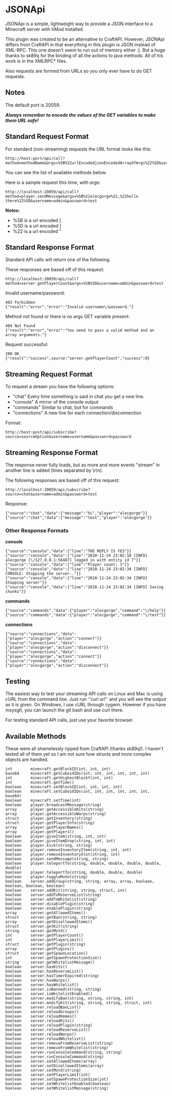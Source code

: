 # JSONApi
JSONApi is a simple, lightweight way to provide a JSON interface to a Minecraft server with hMod installed.

This plugin was created to be an alternative to CraftAPI. However, JSONApi differs from CraftAPI in that
everything in this plugin is JSON instead of XML-RPC. This one doesn't seem to run out of memory either :). But a huge thanks to sk89q for the binding of all the actions to java methods.
All of his work is in the XMLRPC* files.

Also requests are formed from URLs so you only ever have to do GET requests.

## Notes
The default port is 20059.

**_Always remember to encode the values of the GET variables to make them URL safe!_**

## Standard Request Format
For standard (non-streaming) requests the URL format looks like this:
	
	http://host:port/api/call?method=methodName&args=%5B%22urlEncodedjsonEncodedArrayOfArgs%22%5D&username=username&password=password

You can see the list of available methods below.

Here is a sample request this time, _with args_:

	http://localhost:20059/api/call?method=player.sendMessage&args=%5B%22alecgorge%22,%22hello there%22%5D&username=admin&password=test
	
**Notes:**

* %5B is a url encoded [
* %5D is a url encoded ]
* %22 is a url encoded "

## Standard Response Format	
Standard API calls will return one of the following.

These responses are based off of this request:
	
	http://localhost:20059/api/call?method=server.getPlayerCount&args=%5B%5D&username=admin&password=test

Invalid username/password:

	403 Forbidden
	{"result":"error","error":"Invalid username\/password."}

Method not found or there is no args GET variable present:

	404 Not Found
	{"result":"error","error":"You need to pass a valid method and an array arguments."}
	
Request successful:

	200 OK
	{"result":"success",source:"server.getPlayerCount","success":0}

## Streaming Request Format
To request a stream you have the following options:

* "chat" Every time something is said in chat you get a new line. 
* "console" A mirror of the console output
* "commands" Similar to chat, but for commands
* "connections" A new line for each connection/disconnection

Format:

	http://host:post/api/subscribe?source=sourceOption&username=username&password=password
	
## Streaming Response Format
The response never fully loads, but as more and more events "stream" in another line is added (lines separated by \r\n).

The following responses are based off of this request:

	http://localhost:20059/api/subscribe?source=chat&username=admin&password=test

Response:

	{"source":"chat","data":{"message":"hi","player":"alecgorge"}}
	{"source":"chat","data":{"message":"test","player":"alecgorge"}}
	
### Other Response Formats

**console**

	{"source":"console","data":{"line":"THE REPLY IS YES"}}
	{"source":"console","data":{"line":"2010-11-24 23:02:18 [INFO] alecgorge [\/127.0.0.1:56487] logged in with entity id 7"}}
	{"source":"console","data":{"line":"Player count: 1"}}
	{"source":"console","data":{"line":"2010-11-24 23:02:34 [INFO] CONSOLE: Stopping the server.."}}
	{"source":"console","data":{"line":"2010-11-24 23:02:34 [INFO] Stopping server"}}
	{"source":"console","data":{"line":"2010-11-24 23:02:34 [INFO] Saving chunks"}}
	
	
**commands**

	{"source":"commands","data":{"player":"alecgorge","command":"\/help"}}
	{"source":"commands","data":{"player":"alecgorge","command":"\/test"}}

**connections**

	{"source":"connections","data":{"player":"alecgorge","action":"connect"}}
	{"source":"connections","data":{"player":"alecgorge","action":"disconnect"}}
	{"source":"connections","data":{"player":"alecgorge","action":"connect"}}
	{"source":"connections","data":{"player":"alecgorge","action":"disconnect"}}
	
## Testing	
The easiest way to test your streaming API calls on Linux and Mac is using cURL from the command line. Just run ''curl url'' and you will see the output as it is given.
On Windows, I use cURL through cygwin. However if you have msysgit, you can launch the git bash and use curl there.

For testing standard API calls, just use your favorite browser. 

## Available Methods
These were all shamelessly ripped from CraftAPI (thanks sk89q!). I haven't tested all of them yet so I am not sure how structs and more complex objects are handled.

	int        minecraft.getBlockID(int, int, int)
	base64     minecraft.getCuboidIDs(int, int, int, int, int, int)
	int        minecraft.getHighestBlockY(int, int)
	int        minecraft.getTime()
	boolean    minecraft.setBlockID(int, int, int, int)
	boolean    minecraft.setCuboidIDs(int, int, int, int, int, int, base64)
	boolean    minecraft.setTime(int)
	boolean    player.broadcastMessage(string)
	array      player.getAccessibleKits(string)
	array      player.getAccessibleWarps(string)
	struct     player.getInventory(string)
	struct     player.getPlayerInfo(string)
	array      player.getPlayerNames()
	array      player.getPlayers()
	boolean    player.giveItem(string, int, int)
	boolean    player.giveItemDrop(string, int, int)
	boolean    player.kick(string, string)
	boolean    player.removeInventoryItem(string, int, int)
	boolean    player.removeInventorySlot(string, int)
	boolean    player.sendMessage(string, string)
	boolean    player.teleportTo(string, double, double, double, double, double)
	boolean    player.teleportTo(string, double, double, double)
	boolean    player.toggleMute(string)
	boolean    server.addGroup(string, string, array, array, boolean, boolean, boolean, boolean)
	boolean    server.addKit(string, string, struct, int)
	boolean    server.addToReserveList(string)
	boolean    server.addToWhitelist(string)
	boolean    server.disablePlugin(string)
	boolean    server.enablePlugin(string)
	array      server.getAllowedItems()
	struct     server.getBan(string, string)
	array      server.getDisallowedItems()
	struct     server.getKit(string)
	string     server.getMotd()
	int        server.getPlayerCount()
	int        server.getPlayerLimit()
	struct     server.getPlugin(string)
	array      server.getPlugins()
	struct     server.getSpawnLocation()
	int        server.getSpawnProtectionSize()
	string     server.getWhitelistMessage()
	boolean    server.hasKits()
	boolean    server.hasReserveList()
	boolean    server.hasTimerExpired(string)
	boolean    server.hasWarps()
	boolean    server.hasWhitelist()
	boolean    server.isBanned(string, string)
	boolean    server.isWhitelistEnabled()
	boolean    server.modifyBan(string, string, string, int)
	boolean    server.modifyKit(string, string, string, struct, int)
	boolean    server.reloadBanList()
	boolean    server.reloadGroups()
	boolean    server.reloadHomes()
	boolean    server.reloadKits()
	boolean    server.reloadPlugin(string)
	boolean    server.reloadReserveList()
	boolean    server.reloadWarps()
	boolean    server.reloadWhitelist()
	boolean    server.removeFromReserveList(string)
	boolean    server.removeFromWhitelist(string)
	boolean    server.runConsoleCommand(string, string)
	boolean    server.runConsoleCommand(string)
	boolean    server.setAllowedItems(array)
	boolean    server.setDisallowedItems(array)
	boolean    server.setMotd(string)
	boolean    server.setPlayerLimit(int)
	boolean    server.setSpawnProtectionSize(int)
	boolean    server.setWhitelistEnabled(boolean)
	boolean    server.setWhitelistMessage(string)
